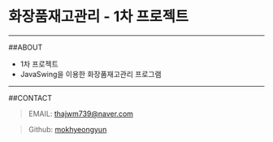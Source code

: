 # 화장품재고관리 - 1차 프로젝트
---
##ABOUT
- 1차 프로젝트
- JavaSwing을 이용한 화장품재고관리 프로그램
---
##CONTACT
> EMAIL: <thajwm739@naver.com>

> Github: [mokhyeongyun](https://github.com/mokhyeongyun "바로가기")
